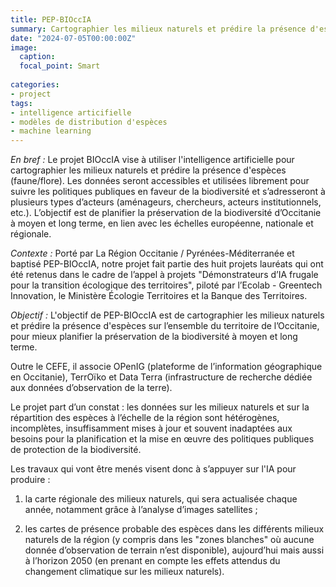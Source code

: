```yaml
---
title: PEP-BIOccIA
summary: Cartographier les milieux naturels et prédire la présence d'espèces en Occitanie, pour mieux planifier la préservation de la biodiversité à moyen et long terme.
date: "2024-07-05T00:00:00Z"
image:
  caption: 
  focal_point: Smart
  
categories:
- project
tags:
- intelligence articifielle
- modèles de distribution d'espèces
- machine learning
---
```


*En bref :* Le projet BIOccIA vise à utiliser l'intelligence artificielle pour cartographier les milieux naturels et prédire la présence d'espèces (faune/flore). Les données seront accessibles et utilisées librement pour suivre les politiques publiques en faveur de la biodiversité et s’adresseront à plusieurs types d’acteurs (aménageurs, chercheurs, acteurs institutionnels, etc.). L’objectif est de planifier la préservation de la biodiversité d’Occitanie à moyen et long terme, en lien avec les échelles européenne, nationale et régionale.

*Contexte :* Porté par La Région Occitanie / Pyrénées-Méditerranée et baptisé PEP-BIOccIA, notre projet fait partie des huit projets lauréats qui ont été retenus dans le cadre de l’appel à projets "Démonstrateurs d’IA frugale pour la transition écologique des territoires", piloté par l’Ecolab - Greentech Innovation, le Ministère Écologie Territoires et la Banque des Territoires.

*Objectif :* L'objectif de PEP-BIOccIA est de cartographier les milieux naturels et prédire la présence d'espèces sur l’ensemble du territoire de l’Occitanie, pour mieux planifier la préservation de la biodiversité à moyen et long terme.

Outre le CEFE, il associe OPenIG (plateforme de l’information géographique en Occitanie), TerrOïko et Data Terra (infrastructure de recherche dédiée aux données d’observation de la terre).

Le projet part d’un constat : les données sur les milieux naturels et sur la répartition des espèces à l’échelle de la région sont hétérogènes, incomplètes, insuffisamment mises à jour et souvent inadaptées aux besoins pour la planification et la mise en œuvre des politiques publiques de protection de la biodiversité.

Les travaux qui vont être menés visent donc à s’appuyer sur l'IA pour produire :

1. la carte régionale des milieux naturels, qui sera actualisée chaque année, notamment grâce à l’analyse d’images satellites ;

2. les cartes de présence probable des espèces dans les différents milieux naturels de la région (y compris dans les "zones blanches" où aucune donnée d’observation de terrain n’est disponible), aujourd’hui mais aussi à l’horizon 2050 (en prenant en compte les effets attendus du changement climatique sur les milieux naturels).

